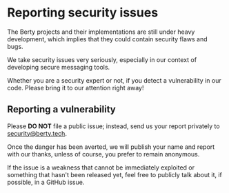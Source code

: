 # Reporting security issues

The Berty projects and their implementations are still under heavy development, which implies that they could contain security flaws and bugs.

We take security issues very seriously, especially in our context of developing secure messaging tools. 

Whether you are a security expert or not, if you detect a vulnerability in our code. Please bring it to our attention right away!

## Reporting a vulnerability

Please **DO NOT** file a public issue; instead, send us your report privately to security@berty.tech.

Once the danger has been averted, we will publish your name and report with our thanks, unless of course, you prefer to remain anonymous.

If the issue is a weakness that cannot be immediately exploited or something that hasn't been released yet, feel free to publicly talk about it, if possible, in a GitHub issue.

